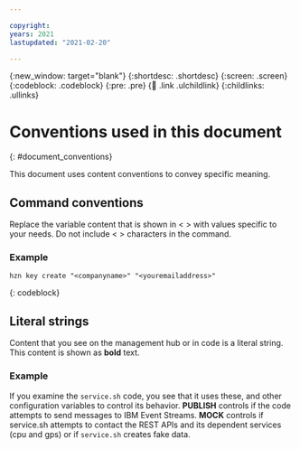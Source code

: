```yaml
---

copyright:
years: 2021
lastupdated: "2021-02-20"

---
```


{:new_window: target="blank"}
{:shortdesc: .shortdesc}
{:screen: .screen}
{:codeblock: .codeblock}
{:pre: .pre}
{:child: .link .ulchildlink}
{:childlinks: .ullinks}

# Conventions used in this document
{: #document_conventions}

This document uses content conventions to convey specific meaning.  

## Command conventions

Replace the variable content that is shown in < > with values specific to your needs. Do not include  < > characters in the command.

### Example

  ```
  hzn key create "<companyname>" "<youremailaddress>"
  ```
  {: codeblock}
   
## Literal strings

Content that you see on the management hub or in code is a literal string. This content is shown as **bold** text.
   
 ### Example
   
 If you examine the `service.sh` code, you see that it uses these, and other configuration variables to control its behavior. **PUBLISH** controls if the code attempts to send messages to IBM Event Streams. **MOCK** controls if service.sh attempts to contact the REST APIs and its dependent services (cpu and gps) or if `service.sh` creates fake data.
  
